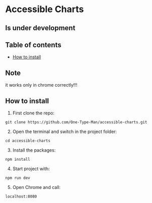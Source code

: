 # Accessible Charts 

## Is under development

## Table of contents
- [How to install](#how-to-install)

## Note
it works only in chrome correctly!!!


## How to install
1. First clone the repo: 
```
git clone https://github.com/One-Type-Man/accessible-charts.git
```
2. Open the terminal and switch in the project folder: 
``` 
cd accessible-charts
```
3. Install the packages: 
```
npm install 
```
4. Start project with: 
``` 
npm run dev
```
5. Open Chrome and call:
``` 
localhost:8080
```
